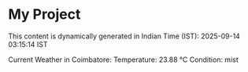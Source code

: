 # My Project

This content is dynamically generated in Indian Time (IST): 2025-09-14 03:15:14 IST


Current Weather in Coimbatore:
Temperature: 23.88 °C
Condition: mist

